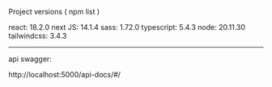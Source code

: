 Project versions ( npm list )

react: 18.2.0
next JS: 14.1.4
sass: 1.72.0
typescript: 5.4.3 
node: 20.11.30
tailwindcss: 3.4.3

-----------------------------------------

api swagger: 

http://localhost:5000/api-docs/#/

